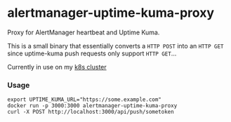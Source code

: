# alertmanager-uptime-kuma-proxy
Proxy for AlertManager heartbeat and Uptime Kuma.

This is a small binary that essentially converts a `HTTP POST` into an `HTTP GET` since uptime-kuma push requests only support `HTTP GET`...

Currently in use on my [k8s cluster](https://github.com/mchestr/home-cluster/blob/main/kubernetes/apps/monitoring/kube-prometheus-stack/app/helm-release.yaml#L121-L130)

### Usage

```
export UPTIME_KUMA_URL="https://some.example.com"
docker run -p 3000:3000 alertmanager-uptime-kuma-proxy
curl -X POST http://localhost:3000/api/push/sometoken
```
